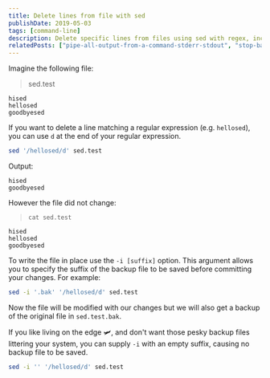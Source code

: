 ```yaml
---
title: Delete lines from file with sed
publishDate: 2019-05-03
tags: [command-line]
description: Delete specific lines from files using sed with regex, including in-place editing and backup options.
relatedPosts: ["pipe-all-output-from-a-command-stderr-stdout", "stop-bash-script-on-error-linux-zsh"]
---
```


Imagine the following file:

> sed.test

```
hised
hellosed
goodbyesed
```

If you want to delete a line matching a regular expression (e.g. `hellosed`), you can use `d` at the end of your regular expression.

```bash
sed '/hellosed/d' sed.test
```

Output:


```
hised
goodbyesed
```

However the file did not change:


> `cat sed.test`

```
hised
hellosed
goodbyesed
```

To write the file in place use the `-i [suffix]` option. This argument allows you to specify the suffix of the backup file to be saved before committing your changes. For example:


```bash
sed -i '.bak' '/hellosed/d' sed.test
```

Now the file will be modified with our changes but we will also get a backup of the original file in   `sed.test.bak`.

If you like living on the edge 🛩, and don't want those pesky backup files littering your system, you can supply `-i` with an empty suffix, causing no backup file to be saved.

```bash
sed -i '' '/hellosed/d' sed.test
```